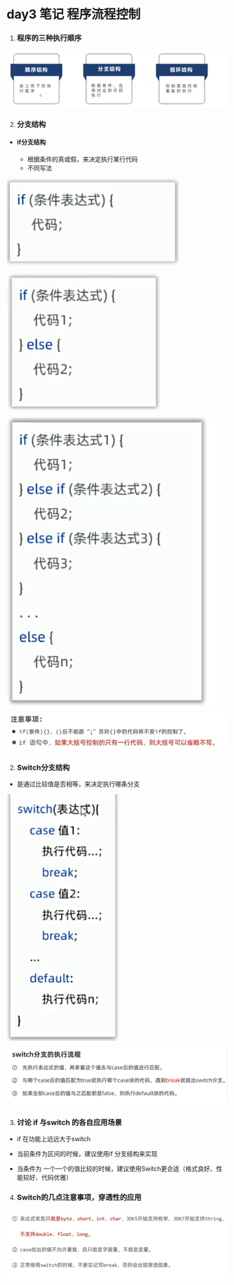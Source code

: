 # day3 笔记 程序流程控制

1. ### 程序的三种执行顺序

![image-20250306134805447](assets/image-20250306134805447.png)

2. ### 分支结构	

- #### if分支结构

  - 根据条件的真或假，来决定执行某行代码
  - 不同写法

![image-20250306135335912](assets/image-20250306135335912.png)

![image-20250306135340509](assets/image-20250306135340509.png)

![image-20250306135344789](assets/image-20250306135344789.png)

![image-20250306143941538](assets/image-20250306143941538.png)

2. ### Switch分支结构

- 是通过比较值是否相等，来决定执行哪条分支

![image-20250306151513135](assets/image-20250306151513135.png)

 ![image-20250306151604978](assets/image-20250306151604978.png)

3. ### 讨论 if 与switch 的各自应用场景

- if 在功能上远远大于switch

- 当前条件为区间的时候，建议使用if 分支结构来实现

- 当条件为 一个一个的值比较的时候，建议使用Switch更合适（格式良好、性能较好、代码优雅）

4. ### Switch的几点注意事项，穿透性的应用

![image-20250306154630879](assets/image-20250306154630879.png)
